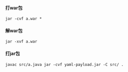 #### 打war包
`jar -cvf a.war *`
#### 解war包
`jar -xvf a.war`
#### 打jar包
`javac src/a.java
jar -cvf yaml-payload.jar -C src/ .`
